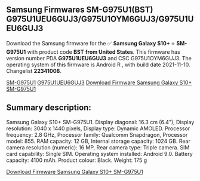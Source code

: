 <h2>Samsung Firmwares SM-G975U1(BST) G975U1UEU6GUJ3/G975U1OYM6GUJ3/G975U1UEU6GUJ3</h2>
Download the Samsung firmware for the ✅ <strong>Samsung Galaxy S10+ </strong> ⭐ <strong>SM-G975U1</strong> with product code <strong>BST</strong> <strong> from United States</strong>. This firmware has version number PDA <strong>G975U1UEU6GUJ3</strong> and CSC G975U1OYM6GUJ3. The operating system of this firmware is Android R , with build date 2021-11-10. Changelist <strong>22341008</strong>.


[SM-G975U1](https://samfirm.shop/samsung/model/SM-G975U1)
[G975U1UEU6GUJ3](https://samfirm.shop/samsung/pda/G975U1UEU6GUJ3)
[Download Firmware Samsung Galaxy S10+ SM-G975U1](https://samfirm.shop/samsung/firmware/473449)
<h2>Summary description:</h2>
<p>Samsung Galaxy S10+ SM-G975U1. Display diagonal: 16.3 cm (6.4"), Display resolution: 3040 x 1440 pixels, Display type: Dynamic AMOLED. Processor frequency: 2.8 GHz, Processor family: Qualcomm Snapdragon, Processor model: 855. RAM capacity: 12 GB, Internal storage capacity: 1024 GB. Rear camera resolution (numeric): 16 MP, Rear camera type: Triple camera. SIM card capability: Single SIM. Operating system installed: Android 9.0. Battery capacity: 4100 mAh. Product colour: Black. Weight: 175 g</p>


[Download Firmware Samsung Galaxy S10+ SM-G975U1](https://samfirm.shop/samsung/firmware/473449)

